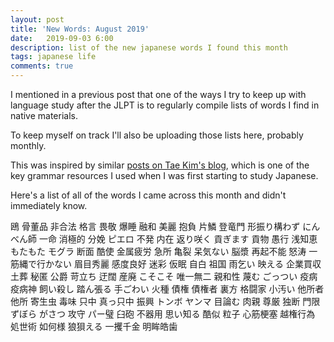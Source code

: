 ```yaml
---
layout: post
title: 'New Words: August 2019'
date:   2019-09-03 6:00
description: list of the new japanese words I found this month
tags: japanese life
comments: true
---
```


I mentioned in a previous post that one of the ways I try to keep up with language study after the JLPT is to regularly compile lists of words I find in native materials. 

To keep myself on track I'll also be uploading those lists here, probably monthly. 

This was inspired by similar [posts on Tae Kim's blog](https://www.guidetojapanese.org/blog), which is one of the key grammar resources I used when I was first starting to study Japanese.

Here's a list of all of the words I came across this month and didn't immediately know.

鴎
骨董品
非合法
格言
畏敬
爆睡
融和
美麗
抱負
片鱗
登竜門
形振り構わず
にんべん師
一命
消極的
分娩
ピエロ
不発
内在
返り咲く
貢ぎます
貢物
愚行
浅知恵
もたもた
モグラ
断面
酷使
金属疲労
急所
亀裂
呆気ない
脳漿
再起不能
怒涛
一筋縄で行かない
眉目秀麗
感度良好
迷彩
仮眠
自白
祖国
雨乞い
映える
企業買収
土葬
秘匿
公爵
苛立ち
迂闊
産廃
こそこそ
唯一無二
親和性
蔑む
ごっつい
疫病
疫病神
飼い殺し
踏ん張る
手ごわい
火種
債権
債権者
裏方
格闘家
小汚い
他所者
他所
寄生虫
毒味
只中
真っ只中
振興
トンボ
ヤンマ
目論む
肉親
尊厳
独断
門限
ずぼら
がさつ
攻守
パー璧
臼砲
不器用
思い知る
酷似
粒子
心筋梗塞
越権行為
処世術
如何様
狼狽える
一攫千金
明眸皓歯
